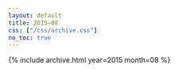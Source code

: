 ```yaml
---
layout: default
title: 2015–08
css: ["/css/archive.css"]
no_toc: true
---
```


{% include archive.html year=2015 month=08 %}
